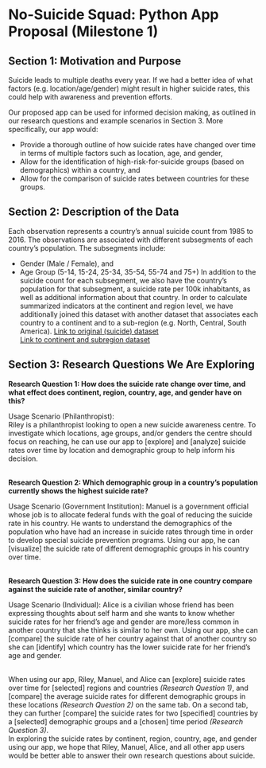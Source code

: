 # No-Suicide Squad: Python App Proposal (Milestone 1)

## Section 1: Motivation and Purpose

Suicide leads to multiple deaths every year. If we had a better idea of what factors (e.g. location/age/gender) might result in higher suicide rates, this could help with awareness and prevention efforts. 

Our proposed app can be used for informed decision making, as outlined in our research questions and example scenarios in Section 3. More specifically, our app would:
- Provide a thorough outline of how suicide rates have changed over time in terms of multiple factors such as location, age, and gender,
- Allow for the identification of high-risk-for-suicide groups (based on demographics) within a country, and
- Allow for the comparison of suicide rates between countries for these groups. 

## Section 2: Description of the Data

Each observation represents a country’s annual suicide count from 1985 to 2016. The observations are associated with different subsegments of each country’s population. The subsegments include: 
- Gender (Male / Female), and
- Age Group (5-14, 15-24, 25-34, 35-54, 55-74 and 75+)
In addition to the suicide count for each subsegment, we also have the country’s population for that subsegment, a suicide rate per 100k inhabitants, as well as additional information about that country.
In order to calculate summarized indicators at the continent and region level, we have additionally joined this dataset with another dataset that associates each country to a continent and to a sub-region (e.g. North, Central, South America).
[Link to original (suicide) dataset](https://www.kaggle.com/russellyates88/suicide-rates-overview-1985-to-2016#master.csv) <br/>
[Link to continent and subregion dataset](https://www.kaggle.com/statchaitya/country-to-continent/download) <br/>

## Section 3: Research Questions We Are Exploring

**Research Question 1: How does the suicide rate change over time, and what effect does continent, region, country, age, and gender have on this?** <br/>

Usage Scenario (Philanthropist):  <br/>
Riley is a philanthropist looking to open a new suicide awareness centre. To investigate which locations, age groups, and/or genders the centre should focus on reaching, he can use our app to [explore] and [analyze] suicide rates over time by location and demographic group to help inform his decision.
<br/> <br/>

**Research Question 2: Which demographic group in a country’s population currently shows the highest suicide rate?**

Usage Scenario (Government Institution): Manuel is a government official whose job is to allocate federal funds with the goal of reducing the suicide rate in his country. He wants to understand the demographics of the population who have had an increase in suicide rates through time in order to develop special suicide prevention programs. Using our app, he can [visualize] the suicide rate of different demographic groups in his country over time. 
<br/> <br/>

**Research Question 3: How does the suicide rate in one country compare against the suicide rate of another, similar country?**

Usage Scenario (Individual): Alice is a civilian whose friend has been expressing thoughts about self harm and she wants to know whether suicide rates for her friend’s age and gender are more/less common in another country that she thinks is similar to her own. Using our app, she can [compare] the suicide rate of her country against that of another country so she can [identify] which country has the lower suicide rate for her friend’s age and gender.
<br/> <br/>

When using our app, Riley, Manuel, and Alice can [explore] suicide rates over time for [selected] regions and countries *(Research Question 1)*, and [compare] the average suicide rates for different demographic groups in these locations *(Research Question 2)* on the same tab. On a second tab, they can further [compare] the suicide rates for two [specified] countries by a [selected] demographic groups and a [chosen] time period *(Research Question 3)*.
<br/>
In exploring the suicide rates by continent, region, country, age, and gender using our app, we hope that Riley, Manuel, Alice, and all other app users would be better able to answer their own research questions about suicide.

